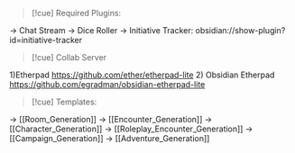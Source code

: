>[!cue] Required Plugins:


-> Chat Stream
-> Dice Roller
-> Initiative Tracker: obsidian://show-plugin?id=initiative-tracker

>[!cue] Collab Server
 
1)Etherpad https://github.com/ether/etherpad-lite
2) Obsidian Etherpad https://github.com/egradman/obsidian-etherpad-lite

>[!cue] Templates:

-> [[Room_Generation]]
-> [[Encounter_Generation]]
-> [[Character_Generation]]
-> [[Roleplay_Encounter_Generation]]
-> [[Campaign_Generation]]
-> [[Adventure_Generation]]
